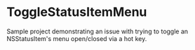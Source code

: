 # ToggleStatusItemMenu
 Sample project demonstrating an issue with trying to toggle an NSStatusItem's menu open/closed via a hot key.
